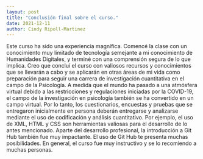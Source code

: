 ```yaml
---
layout: post
title: "Conclusión final sobre el curso."
date: 2021-12-11
author: Cindy Ripoll-Martinez 
---
```


Este curso ha sido una experiencia magnífica. Comencé la clase con un conocimiento muy limitado de tecnología semejante a mi conocimiento de Humanidades Digitales, y terminé con una comprensión segura de lo que implica. Creo que concluí el curso con valiosos recursos y conocimientos que se llevarán a cabo y se aplicarán en otras áreas de mi vida como preparación para seguir una carrera de investigación cuantitativa en el campo de la Psicología. A medida que el mundo ha pasado a una atmósfera virtual debido a las restricciones y regulaciones iniciadas por la COVID-19, el campo de la investigación en psicología también se ha convertido en un campo virtual. Por lo tanto, los cuestionarios, encuestas y pruebas que se entregaron inicialmente en persona deberán entregarse y analizarse mediante el uso de codificación y análisis cuantitativo. Por ejemplo, el uso de XML, HTML y CSS son herramientas valiosas para el desarrollo de lo antes mencionado. Aparte del desarrollo profesional, la introducción a Git Hub también fue muy impactante. El uso de Git Hub te presenta muchas posibilidades. En general, el curso fue muy instructivo y se lo recomiendo a muchas personas.

